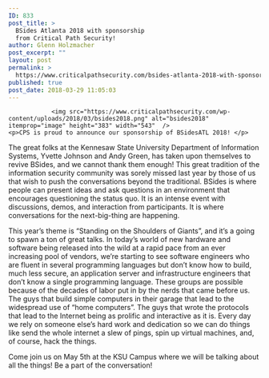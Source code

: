 ```yaml
---
ID: 833
post_title: >
  BSides Atlanta 2018 with sponsorship
  from Critical Path Security!
author: Glenn Holzmacher
post_excerpt: ""
layout: post
permalink: >
  https://www.criticalpathsecurity.com/bsides-atlanta-2018-with-sponsorship-from-critical-path-security/
published: true
post_date: 2018-03-29 11:05:03
---
```


				<img src="https://www.criticalpathsecurity.com/wp-content/uploads/2018/03/bsides2018.png" alt="bsides2018" itemprop="image" height="383" width="543"  />
	<p>CPS is proud to announce our sponsorship of BSidesATL 2018! </p>
<p>The great folks at the Kennesaw State University Department of Information Systems, Yvette Johnson and Andy Green, has taken upon themselves to revive BSides, and we cannot thank them enough! This great tradition of the information security community was sorely missed last year by those of us that wish to push the conversations beyond the traditional. BSides is where people can present ideas and ask questions in an environment that encourages questioning the status quo. It is an intense event with discussions, demos, and interaction from participants. It is where conversations for the next-big-thing are happening.</p>
<p>This year’s theme is “Standing on the Shoulders of Giants”, and it’s a going to spawn a ton of great talks. In today’s world of new hardware and software being released into the wild at a rapid pace from an ever increasing pool of vendors, we’re starting to see software engineers who are fluent in several programming languages but don’t know how to build, much less secure, an application server and infrastructure engineers that don’t know a single programming language. These groups are possible because of the decades of labor put in by the nerds that came before us. The guys that build simple computers in their garage that lead to the widespread use of “home computers”. The guys that wrote the protocols that lead to the Internet being as prolific and interactive as it is. Every day we rely on someone else’s hard work and dedication so we can do things like send the whole internet a slew of pings, spin up virtual machines, and, of course, hack the things. </p>
<p>Come join us on May 5th at the KSU Campus where we will be talking about all the things! Be a part of the conversation!</p>
<p>&nbsp;</p>